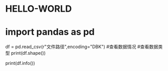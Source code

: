 # HELLO-WORLD
# import pandas as pd
df = pd.read_csv(r"文件路径",encoding="DBK")
#查看数据情况
#查看数据类型
print(df.shape())

print(df.info())
